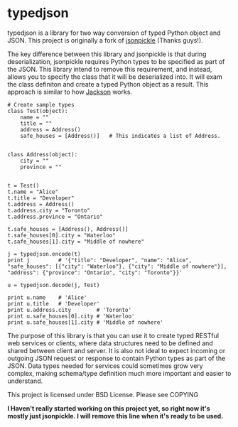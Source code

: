 typedjson
=========

typedjson is a library for two way conversion of typed Python object and JSON. This project is originally a fork of [jsonpickle](jsonpickle.github.com) (Thanks guys!).

The key difference between this library and jsonpickle is that during deserialization, jsonpickle requires Python types to be specified as part of the JSON. This library intend to remove this requirement, and instead, allows you to specify the class that it will be deserialized into. It will exam the class definiton and create a typed Python object as a result. This approach is similar to how [Jackson](https://github.com/FasterXML/jackson) works.

    # Create sample types
    class Test(object):
        name = ""
        title = ""
        address = Address()
        safe_houses = [Address()]   # This indicates a list of Address.


    class Address(object):
        city = ""
        province = ""


    t = Test()
    t.name = "Alice"
    t.title = "Developer"
    t.address = Address()
    t.address.city = "Toronto"
    t.address.province = "Ontario"

    t.safe_houses = [Address(), Address()]
    t.safe_houses[0].city = "Waterloo"
    t.safe_houses[1].city = "Middle of nowhere"

    j = typedjson.encode(t)
    print j         # '{"title": "Developer", "name": "Alice", "safe_houses": [{"city": "Waterloo"}, {"city": "Middle of nowhere"}], "address": {"province": "Ontario", "city": "Toronto"}}'

    u = typedjson.decode(j, Test)

    print u.name    # 'Alice'
    print u.title   # 'Developer'
    print u.address.city        # 'Toronto'
    print u.safe_houses[0].city # 'Waterloo'
    print u.safe_houses[1].city # 'Middle of nowhere'

The purpose of this library is that you can use it to create typed RESTful web services or clients, where data structures need to be defined and shared between client and server. It is also not ideal to expect incoming or outgoing JSON request or response to contain Python types as part of the JSON. Data types needed for services could sometimes grow very complex, making schema/type definition much more important and easier to understand.

This project is licensed under BSD License. Please see COPYING

**I Haven't really started working on this project yet, so right now it's mostly just jsonpickle. I will remove this line when it's ready to be used.**

